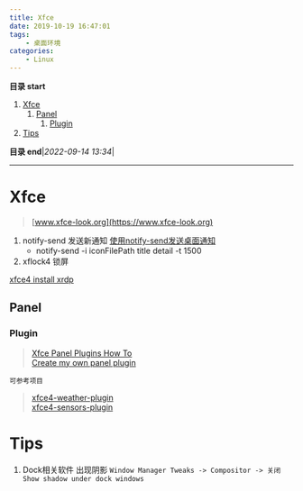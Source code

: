 ```yaml
---
title: Xfce
date: 2019-10-19 16:47:01
tags: 
    - 桌面环境
categories:
    - Linux
---
```


**目录 start**

1. [Xfce](#xfce)
    1. [Panel](#panel)
        1. [Plugin](#plugin)
1. [Tips](#tips)

**目录 end**|_2022-09-14 13:34_|
****************************************
# Xfce 
> [www.xfce-look.org](https://www.xfce-look.org)  

1. notify-send 发送新通知 [使用notify-send发送桌面通知](https://blog.csdn.net/lujun9972/article/details/53292620)
    - notify-send -i iconFilePath title detail -t 1500
1. xflock4 锁屏

[xfce4 install xrdp](https://learn.microsoft.com/en-us/azure/virtual-machines/linux/use-remote-desktop?tabs=azure-cli)

## Panel 

### Plugin
> [Xfce Panel Plugins How To](https://wiki.xfce.org/dev/howto/panel_plugins)  
> [Create my own panel plugin](https://askubuntu.com/questions/633952/create-my-own-panel-plugin-xubuntu)  

`可参考项目`
> [xfce4-weather-plugin](https://gitlab.xfce.org/panel-plugins/xfce4-weather-plugin)  
> [xfce4-sensors-plugin](https://launchpad.net/ubuntu/+source/xfce4-sensors-plugin)  

# Tips 
1. Dock相关软件 出现阴影 `Window Manager Tweaks -> Compositor -> 关闭 Show shadow under dock windows`
